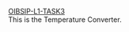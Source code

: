 [OIBSIP-L1-TASK3](https://vedantu18.github.io/OIBSIPlevel1task3)</br>This is the Temperature Converter.

